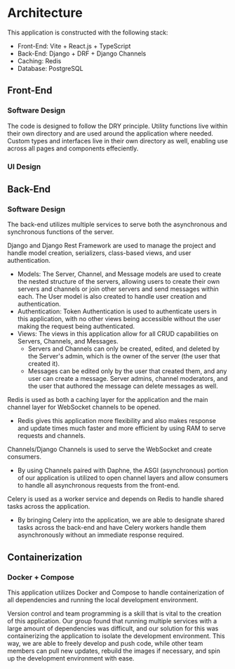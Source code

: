 # Architecture

This application is constructed with the following stack:

- Front-End: Vite + React.js + TypeScript
- Back-End: Django + DRF + Django Channels
- Caching: Redis
- Database: PostgreSQL

## Front-End

### Software Design

The code is designed to follow the DRY principle. Utility functions live within their own directory and are used around the application where needed. Custom types and interfaces live in their own directory as well, enabling use across all pages and components effeciently.

### UI Design

## Back-End

### Software Design

The back-end utilizes multiple services to serve both the asynchronous and synchronous functions of the server.

Django and Django Rest Framework are used to manage the project and handle model creation, serializers, class-based views, and user authentication.

- Models: The Server, Channel, and Message models are used to create the nested structure of the servers, allowing users to create their own servers and channels or join other servers and send messages within each. The User model is also created to handle user creation and authentication.
- Authentication: Token Authentication is used to authenticate users in this application, with no other views being accessible without the user making the request being authenticated.
- Views: The views in this application allow for all CRUD capabilities on Servers, Channels, and Messages.
  - Servers and Channels can only be created, edited, and deleted by the Server's admin, which is the owner of the server (the user that created it).
  - Messages can be edited only by the user that created them, and any user can create a message. Server admins, channel moderators, and the user that authored the message can delete messages as well.

Redis is used as both a caching layer for the application and the main channel layer for WebSocket channels to be opened.
- Redis gives this application more flexibility and also makes response and update times much faster and more efficient by using RAM to serve requests and channels.

Channels/Django Channels is used to serve the WebSocket and create consumers.
- By using Channels paired with Daphne, the ASGI (asynchronous) portion of our application is utilized to open channel layers and allow consumers to handle all asynchronous requests from the front-end.

Celery is used as a worker service and depends on Redis to handle shared tasks across the application.
- By bringing Celery into the application, we are able to designate shared tasks across the back-end and have Celery workers handle them asynchronously without an immediate response required.

## Containerization

### Docker + Compose

This application utilizes Docker and Compose to handle containerization of all dependencies and running the local development environment.

Version control and team programming is a skill that is vital to the creation of this application. Our group found that running multiple services with a large amount of dependencies was difficult, and our solution for this was containerizing the application to isolate the development environment. This way, we are able to freely develop and push code, while other team members can pull new updates, rebuild the images if necessary, and spin up the development environment with ease.